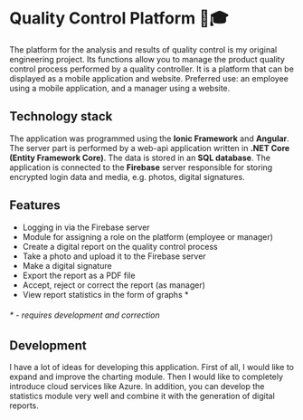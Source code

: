# Quality Control Platform 📱🎓

The platform for the analysis and results of quality control is my original engineering project. Its functions allow you to manage the product quality control process performed by a quality controller. It is a platform that can be displayed as a mobile application and website. Preferred use: an employee using a mobile application, and a manager using a website.

## Technology stack
The application was programmed using the **Ionic Framework** and **Angular**. The server part is performed by a web-api application written in **.NET Core (Entity Framework Core)**. The data is stored in an **SQL database**. The application is connected to the **Firebase** server responsible for storing encrypted login data and media, e.g. photos, digital signatures.

## Features

- Logging in via the Firebase server
- Module for assigning a role on the platform (employee or manager)
- Create a digital report on the quality control process
- Take a photo and upload it to the Firebase server
- Make a digital signature
- Export the report as a PDF file
- Accept, reject or correct the report (as manager)
- View report statistics in the form of graphs *
###### * - requires development and correction

## Development

I have a lot of ideas for developing this application. First of all, I would like to expand and improve the charting module. Then I would like to completely introduce cloud services like Azure. In addition, you can develop the statistics module very well and combine it with the generation of digital reports.
